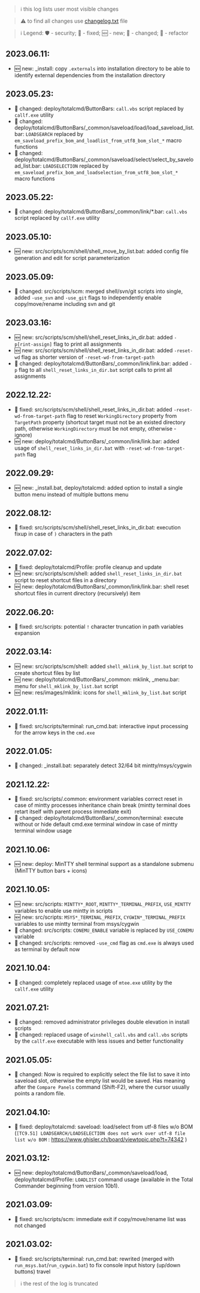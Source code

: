 > :information_source: this log lists user most visible changes

> :warning: to find all changes use [changelog.txt](https://github.com/andry81/tacklebar/tree/HEAD/changelog.txt) file

> :information_source: Legend: :shield: - security; :wrench: - fixed; :new: - new; :pencil: - changed; :twisted_rightwards_arrows: - refactor

## 2023.06.11:
* :new: new: _install: copy `.externals` into installation directory to be able to identify external dependencies from the installation directory

## 2023.05.23:
* :pencil: changed: deploy/totalcmd/ButtonBars: `call.vbs` script replaced by `callf.exe` utility
* :pencil: changed: deploy/totalcmd/ButtonBars/_common/saveload/load/load_saveload_list.bar: `LOADSEARCH` replaced by `em_saveload_prefix_bom_and_loadlist_from_utf8_bom_slot_*` macro functions
* :pencil: changed: deploy/totalcmd/ButtonBars/_common/saveload/select/select_by_saveload_list.bar: `LOADSELECTION` replaced by `em_saveload_prefix_bom_and_loadselection_from_utf8_bom_slot_*` macro functions

## 2023.05.22:
* :pencil: changed: deploy/totalcmd/ButtonBars/_common/link/*.bar: `call.vbs` script replaced by `callf.exe` utility

## 2023.05.10:
* :new: new: src/scripts/scm/shell/shell_move_by_list.bat: added config file generation and edit for script parameterization

## 2023.05.09:
* :pencil: changed: src/scripts/scm: merged shell/svn/git scripts into single, added `-use_svn` and `-use_git` flags to independently enable copy/move/rename including svn and git

## 2023.03.16:
* :new: new: src/scripts/scm/shell/shell_reset_links_in_dir.bat: added `-p[rint-assign]` flag to print all assignments
* :new: new: src/scripts/scm/shell/shell_reset_links_in_dir.bat: added `-reset-wd` flag as shorter version of `-reset-wd-from-target-path`
* :pencil: changed: deploy/totalcmd/ButtonBars/_common/link/link.bar: added `-p` flag to all `shell_reset_links_in_dir.bat` script calls to print all assignments

## 2022.12.22:
* :wrench: fixed: src/scripts/scm/shell/shell_reset_links_in_dir.bat: added `-reset-wd-from-target-path` flag to reset `WorkingDirectory` property from `TargetPath` property (shortcut target must not be an existed directory path, otherwise `WorkingDirectory` must be not empty, otherwise - ignore)
* :new: new: deploy/totalcmd/ButtonBars/_common/link/link.bar: added usage of `shell_reset_links_in_dir.bat` with `-reset-wd-from-target-path` flag

## 2022.09.29:
* :new: new: _install.bat, deploy/totalcmd: added option to install a single button menu instead of multiple buttons menu

## 2022.08.12:
* :wrench: fixed: src/scripts/scm/shell/shell_reset_links_in_dir.bat: execution fixup in case of `)` characters in the path

## 2022.07.02:
* :wrench: fixed: deploy/totalcmd/Profile: profile cleanup and update
* :new: new: src/scripts/scm/shell: added `shell_reset_links_in_dir.bat` script to reset shortcut files in a directory
* :new: new: deploy/totalcmd/ButtonBars/_common/link/link.bar: shell reset shortcut files in current directory (recursively) item

## 2022.06.20:
* :wrench: fixed: src/scripts: potential `!` character truncation in path variables expansion

## 2022.03.14:
* :new: new: src/scripts/scm/shell: added `shell_mklink_by_list.bat` script to create shortcut files by list
* :new: new: deploy/totalcmd/ButtonBars/_common: mklink, _menu.bar: menu for `shell_mklink_by_list.bat` script
* :new: new: res/images/mklink: icons for `shell_mklink_by_list.bat` script

## 2022.01.11:
* :wrench: fixed: src/scripts/terminal: run_cmd.bat: interactive input processing for the arrow keys in the `cmd.exe`

## 2022.01.05:
* :pencil: changed: _install.bat: separately detect 32/64 bit mintty/msys/cygwin

## 2021.12.22:
* :wrench: fixed: src/scripts/.common: environment variables correct reset in case of mintty processes inheritance chain break (mintty terminal does retart itself with parent process immediate exit)
* :pencil: changed: deploy/totalcmd/ButtonBars/_common/terminal: execute without or hide default cmd.exe terminal window in case of mintty terminal window usage

## 2021.10.06:
* :new: new: deploy: MinTTY shell terminal support as a standalone submenu (MinTTY button bars + icons)
## 2021.10.05:
* :new: new: src/scripts: `MINTTY*_ROOT`, `MINTTY*_TERMINAL_PREFIX`, `USE_MINTTY` variables to enable use mintty in scripts
* :new: new: src/scripts: `MSYS*_TERMINAL_PREFIX`, `CYGWIN*_TERMINAL_PREFIX` variables to use mintty terminal from msys/cygwin
* :pencil: changed: src/scripts: `CONEMU_ENABLE` variable is replaced by `USE_CONEMU` variable
* :pencil: changed: src/scripts: removed `-use_cmd` flag as `cmd.exe` is always used as terminal by default now

## 2021.10.04:
* :pencil: changed: completely replaced usage of `mtee.exe` utility by the `callf.exe` utility

## 2021.07.21:
* :pencil: changed: removed administrator privileges double elevation in install scripts
* :pencil: changed: replaced usage of `winshell_call.vbs` and `call.vbs` scripts by the `callf.exe` executable with less issues and better functionality

## 2021.05.05:
* :pencil: changed: Now is required to explicitly select the file list to save it into saveload slot, otherwise the empty list would be saved. Has meaning after the `Compare Panels` command (Shift-F2), where the cursor usually points a random file.

## 2021.04.10:
* :wrench: fixed: deploy/totalcmd: saveload: load/select from utf-8 files w/o BOM (`[TC9.51] LOADSEARCH/LOADSELECTION does not work over utf-8 file list w/o BOM` : https://www.ghisler.ch/board/viewtopic.php?t=74342 )

## 2021.03.12:
* :new: new: deploy/totalcmd/ButtonBars/_common/saveload/load, deploy/totalcmd/Profile: `LOADLIST` command usage (available in the Total Commander beginning from version 10b1).

## 2021.03.09:
* :wrench: fixed: src/scripts/scm: immediate exit if copy/move/rename list was not changed

## 2021.03.02:
* :wrench: fixed: src/scripts/terminal: run_cmd.bat: rewrited (merged with `run_msys.bat`/`run_cygwin.bat`) to fix console input history (up/down buttons) travel


> :information_source: the rest of the log is truncated

